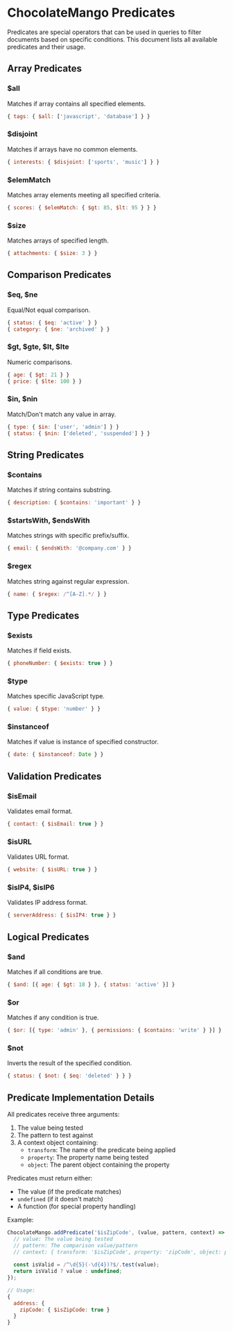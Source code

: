 # ChocolateMango Predicates

Predicates are special operators that can be used in queries to filter documents based on specific conditions. This document lists all available predicates and their usage.

## Array Predicates

### $all
Matches if array contains all specified elements.
```javascript
{ tags: { $all: ['javascript', 'database'] } }
```

### $disjoint
Matches if arrays have no common elements.
```javascript
{ interests: { $disjoint: ['sports', 'music'] } }
```

### $elemMatch
Matches array elements meeting all specified criteria.
```javascript
{ scores: { $elemMatch: { $gt: 85, $lt: 95 } } }
```

### $size
Matches arrays of specified length.
```javascript
{ attachments: { $size: 3 } }
```

## Comparison Predicates

### $eq, $ne
Equal/Not equal comparison.
```javascript
{ status: { $eq: 'active' } }
{ category: { $ne: 'archived' } }
```

### $gt, $gte, $lt, $lte
Numeric comparisons.
```javascript
{ age: { $gt: 21 } }
{ price: { $lte: 100 } }
```

### $in, $nin
Match/Don't match any value in array.
```javascript
{ type: { $in: ['user', 'admin'] } }
{ status: { $nin: ['deleted', 'suspended'] } }
```

## String Predicates

### $contains
Matches if string contains substring.
```javascript
{ description: { $contains: 'important' } }
```

### $startsWith, $endsWith
Matches strings with specific prefix/suffix.
```javascript
{ email: { $endsWith: '@company.com' } }
```

### $regex
Matches string against regular expression.
```javascript
{ name: { $regex: /^[A-Z].*/ } }
```

## Type Predicates

### $exists
Matches if field exists.
```javascript
{ phoneNumber: { $exists: true } }
```

### $type
Matches specific JavaScript type.
```javascript
{ value: { $type: 'number' } }
```

### $instanceof
Matches if value is instance of specified constructor.
```javascript
{ date: { $instanceof: Date } }
```

## Validation Predicates

### $isEmail
Validates email format.
```javascript
{ contact: { $isEmail: true } }
```

### $isURL
Validates URL format.
```javascript
{ website: { $isURL: true } }
```

### $isIP4, $isIP6
Validates IP address format.
```javascript
{ serverAddress: { $isIP4: true } }
```

## Logical Predicates

### $and
Matches if all conditions are true.
```javascript
{ $and: [{ age: { $gt: 18 } }, { status: 'active' }] }
```

### $or
Matches if any condition is true.
```javascript
{ $or: [{ type: 'admin' }, { permissions: { $contains: 'write' } }] }
```

### $not
Inverts the result of the specified condition.
```javascript
{ status: { $not: { $eq: 'deleted' } } }
```

## Predicate Implementation Details

All predicates receive three arguments:

1. The value being tested
2. The pattern to test against
3. A context object containing:
    - `transform`: The name of the predicate being applied
    - `property`: The property name being tested
    - `object`: The parent object containing the property

Predicates must return either:
- The value (if the predicate matches)
- `undefined` (if it doesn't match)
- A function (for special property handling)

Example:

```javascript
ChocolateMango.addPredicate('$isZipCode', (value, pattern, context) => {
  // value: The value being tested
  // pattern: The comparison value/pattern
  // context: { transform: '$isZipCode', property: 'zipCode', object: parentObj }
  
  const isValid = /^\d{5}(-\d{4})?$/.test(value);
  return isValid ? value : undefined;
});

// Usage:
{
  address: {
    zipCode: { $isZipCode: true }
  }
}
```